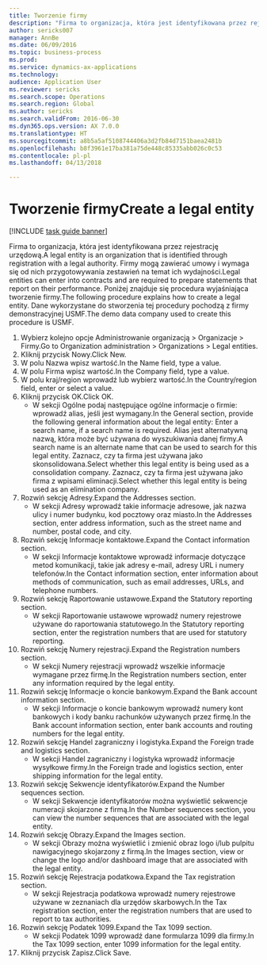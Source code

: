 ```yaml
--- 
title: Tworzenie firmy
description: "Firma to organizacja, która jest identyfikowana przez rejestrację urzędową."
author: sericks007
manager: AnnBe
ms.date: 06/09/2016
ms.topic: business-process
ms.prod: 
ms.service: dynamics-ax-applications
ms.technology: 
audience: Application User
ms.reviewer: sericks
ms.search.scope: Operations
ms.search.region: Global
ms.author: sericks
ms.search.validFrom: 2016-06-30
ms.dyn365.ops.version: AX 7.0.0
ms.translationtype: HT
ms.sourcegitcommit: a8b5a5af5108744406a3d2fb84d7151baea2481b
ms.openlocfilehash: b8f3961e17ba381a75de448c85335abb026c0c53
ms.contentlocale: pl-pl
ms.lasthandoff: 04/13/2018

---
```

# <a name="create-a-legal-entity"></a><span data-ttu-id="1c000-103">Tworzenie firmy</span><span class="sxs-lookup"><span data-stu-id="1c000-103">Create a legal entity</span></span>

[!INCLUDE [task guide banner](../../includes/task-guide-banner.md)]

<span data-ttu-id="1c000-104">Firma to organizacja, która jest identyfikowana przez rejestrację urzędową.</span><span class="sxs-lookup"><span data-stu-id="1c000-104">A legal entity is an organization that is identified through registration with a legal authority.</span></span> <span data-ttu-id="1c000-105">Firmy mogą zawierać umowy i wymaga się od nich przygotowywania zestawień na temat ich wydajności.</span><span class="sxs-lookup"><span data-stu-id="1c000-105">Legal entities can enter into contracts and are required to prepare statements that report on their performance.</span></span> <span data-ttu-id="1c000-106">Poniżej znajduje się procedura wyjaśniająca tworzenie firmy.</span><span class="sxs-lookup"><span data-stu-id="1c000-106">The following procedure explains how to create a legal entity.</span></span> <span data-ttu-id="1c000-107">Dane wykorzystane do stworzenia tej procedury pochodzą z firmy demonstracyjnej USMF.</span><span class="sxs-lookup"><span data-stu-id="1c000-107">The demo data company used to create this procedure is USMF.</span></span>

1. <span data-ttu-id="1c000-108">Wybierz kolejno opcje Administrowanie organizacją > Organizacje > Firmy.</span><span class="sxs-lookup"><span data-stu-id="1c000-108">Go to Organization administration > Organizations > Legal entities.</span></span>
2. <span data-ttu-id="1c000-109">Kliknij przycisk Nowy.</span><span class="sxs-lookup"><span data-stu-id="1c000-109">Click New.</span></span>
3. <span data-ttu-id="1c000-110">W polu Nazwa wpisz wartość.</span><span class="sxs-lookup"><span data-stu-id="1c000-110">In the Name field, type a value.</span></span>
4. <span data-ttu-id="1c000-111">W polu Firma wpisz wartość.</span><span class="sxs-lookup"><span data-stu-id="1c000-111">In the Company field, type a value.</span></span>
5. <span data-ttu-id="1c000-112">W polu kraj/region wprowadź lub wybierz wartość.</span><span class="sxs-lookup"><span data-stu-id="1c000-112">In the Country/region field, enter or select a value.</span></span>
6. <span data-ttu-id="1c000-113">Kliknij przycisk OK.</span><span class="sxs-lookup"><span data-stu-id="1c000-113">Click OK.</span></span>
    * <span data-ttu-id="1c000-114">W sekcji Ogólne podaj następujące ogólne informacje o firmie: wprowadź alias, jeśli jest wymagany.</span><span class="sxs-lookup"><span data-stu-id="1c000-114">In the General section, provide the following general information about the legal entity: Enter a search name, if a search name is required.</span></span> <span data-ttu-id="1c000-115">Alias jest alternatywną nazwą, która może być używana do wyszukiwania danej firmy.</span><span class="sxs-lookup"><span data-stu-id="1c000-115">A search name is an alternate name that can be used to search for this legal entity.</span></span> <span data-ttu-id="1c000-116">Zaznacz, czy ta firma jest używana jako skonsolidowana.</span><span class="sxs-lookup"><span data-stu-id="1c000-116">Select whether this legal entity is being used as a consolidation company.</span></span> <span data-ttu-id="1c000-117">Zaznacz, czy ta firma jest używana jako firma z wpisami eliminacji.</span><span class="sxs-lookup"><span data-stu-id="1c000-117">Select whether this legal entity is being used as an elimination company.</span></span>  
7. <span data-ttu-id="1c000-118">Rozwiń sekcję Adresy.</span><span class="sxs-lookup"><span data-stu-id="1c000-118">Expand the Addresses section.</span></span>
    * <span data-ttu-id="1c000-119">W sekcji Adresy wprowadź takie informacje adresowe, jak nazwa ulicy i numer budynku, kod pocztowy oraz miasto.</span><span class="sxs-lookup"><span data-stu-id="1c000-119">In the Addresses section, enter address information, such as the street name and number, postal code, and city.</span></span>  
8. <span data-ttu-id="1c000-120">Rozwiń sekcję Informacje kontaktowe.</span><span class="sxs-lookup"><span data-stu-id="1c000-120">Expand the Contact information section.</span></span>
    * <span data-ttu-id="1c000-121">W sekcji Informacje kontaktowe wprowadź informacje dotyczące metod komunikacji, takie jak adresy e-mail, adresy URL i numery telefonów.</span><span class="sxs-lookup"><span data-stu-id="1c000-121">In the Contact information section, enter information about methods of communication, such as email addresses, URLs, and telephone numbers.</span></span>  
9. <span data-ttu-id="1c000-122">Rozwiń sekcję Raportowanie ustawowe.</span><span class="sxs-lookup"><span data-stu-id="1c000-122">Expand the Statutory reporting section.</span></span>
    * <span data-ttu-id="1c000-123">W sekcji Raportowanie ustawowe wprowadź numery rejestrowe używane do raportowania statutowego.</span><span class="sxs-lookup"><span data-stu-id="1c000-123">In the Statutory reporting section, enter the registration numbers that are used for statutory reporting.</span></span>  
10. <span data-ttu-id="1c000-124">Rozwiń sekcję Numery rejestracji.</span><span class="sxs-lookup"><span data-stu-id="1c000-124">Expand the Registration numbers section.</span></span>
    * <span data-ttu-id="1c000-125">W sekcji Numery rejestracji wprowadź wszelkie informacje wymagane przez firmę.</span><span class="sxs-lookup"><span data-stu-id="1c000-125">In the Registration numbers section, enter any information required by the legal entity.</span></span>  
11. <span data-ttu-id="1c000-126">Rozwiń sekcję Informacje o koncie bankowym.</span><span class="sxs-lookup"><span data-stu-id="1c000-126">Expand the Bank account information section.</span></span>
    * <span data-ttu-id="1c000-127">W sekcji Informacje o koncie bankowym wprowadź numery kont bankowych i kody banku rachunków używanych przez firmę.</span><span class="sxs-lookup"><span data-stu-id="1c000-127">In the Bank account information section, enter bank accounts and routing numbers for the legal entity.</span></span>  
12. <span data-ttu-id="1c000-128">Rozwiń sekcję Handel zagraniczny i logistyka.</span><span class="sxs-lookup"><span data-stu-id="1c000-128">Expand the Foreign trade and logistics section.</span></span>
    * <span data-ttu-id="1c000-129">W sekcji Handel zagraniczny i logistyka wprowadź informacje wysyłkowe firmy.</span><span class="sxs-lookup"><span data-stu-id="1c000-129">In the Foreign trade and logistics section, enter shipping information for the legal entity.</span></span>  
13. <span data-ttu-id="1c000-130">Rozwiń sekcję Sekwencje identyfikatorów.</span><span class="sxs-lookup"><span data-stu-id="1c000-130">Expand the Number sequences section.</span></span>
    * <span data-ttu-id="1c000-131">W sekcji Sekwencje identyfikatorów można wyświetlić sekwencje numeracji skojarzone z firmą.</span><span class="sxs-lookup"><span data-stu-id="1c000-131">In the Number sequences section, you can view the number sequences that are associated with the legal entity.</span></span>  
14. <span data-ttu-id="1c000-132">Rozwiń sekcję Obrazy.</span><span class="sxs-lookup"><span data-stu-id="1c000-132">Expand the Images section.</span></span>
    * <span data-ttu-id="1c000-133">W sekcji Obrazy można wyświetlić i zmienić obraz logo i/lub pulpitu nawigacyjnego skojarzony z firmą.</span><span class="sxs-lookup"><span data-stu-id="1c000-133">In the Images section, view or change the logo and/or dashboard image that are associated with the legal entity.</span></span>  
15. <span data-ttu-id="1c000-134">Rozwiń sekcję Rejestracja podatkowa.</span><span class="sxs-lookup"><span data-stu-id="1c000-134">Expand the Tax registration section.</span></span>
    * <span data-ttu-id="1c000-135">W sekcji Rejestracja podatkowa wprowadź numery rejestrowe używane w zeznaniach dla urzędów skarbowych.</span><span class="sxs-lookup"><span data-stu-id="1c000-135">In the Tax registration section, enter the registration numbers that are used to report to tax authorities.</span></span>  
16. <span data-ttu-id="1c000-136">Rozwiń sekcję Podatek 1099.</span><span class="sxs-lookup"><span data-stu-id="1c000-136">Expand the Tax 1099 section.</span></span>
    * <span data-ttu-id="1c000-137">W sekcji Podatek 1099 wprowadź dane formularza 1099 dla firmy.</span><span class="sxs-lookup"><span data-stu-id="1c000-137">In the Tax 1099 section, enter 1099 information for the legal entity.</span></span>  
17. <span data-ttu-id="1c000-138">Kliknij przycisk Zapisz.</span><span class="sxs-lookup"><span data-stu-id="1c000-138">Click Save.</span></span>


